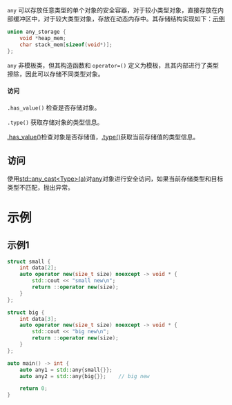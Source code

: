 `any` 可以存放任意类型的单个对象的安全容器，对于较小类型对象，直接存放在内部缓冲区中，对于较大类型对象，存放在动态内存中。其存储结构实现如下：[示例](#示例1)

```cpp
union any_storage {
    void *heap_mem;
    char stack_mem[sizeof(void*)];
};
```

`any` 非模板类，但其构造函数和 `operator=()` 定义为模板，且其内部进行了类型擦除，因此可以存储不同类型对象。

#### 访问

`.has_value()` 检查是否存储对象。

`.type()` 获取存储对象的类型信息。



[.has_value()]()检查对象是否存储值，[.type()]()获取当前存储值的类型信息。

## 访问

使用[std::any_cast<Type\>(a)]()对[any]()对象进行安全访问，如果当前存储类型和目标类型不匹配，抛出异常。

# 示例

## 示例1

```cpp
struct small {
    int data[2];
    auto operator new(size_t size) noexcept -> void * {
        std::cout << "small new\n";
        return ::operator new(size);
    }
};

struct big {
    int data[3];
    auto operator new(size_t size) noexcept -> void * {
        std::cout << "big new\n";
        return ::operator new(size);
    }
};

auto main() -> int {
    auto any1 = std::any{small{}};
    auto any2 = std::any{big{}};    // big new

    return 0;
}
```



[^1]:通常为指针大小

